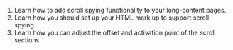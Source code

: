 1. Learn how to add scroll spying functionality to your long-content pages.
1. Learn how you should set up your HTML mark up to support scroll spying.
1. Learn how you can adjust the offset and activation point of the scroll sections.
